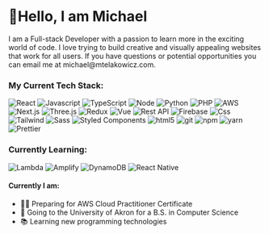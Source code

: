 <h1>👋Hello, I am Michael</h1>

<p>I am a Full-stack Developer with a passion to learn more in the exciting world of code. I love trying to build creative and visually appealing websites that work for all users. If you have questions or potential opportunities you can email me at michael@mtelakowicz.com.</p>

<h3>My Current Tech Stack:</h3>
<p>
  <img alt="React" src="https://img.shields.io/badge/-React-61DBFB?style=flat-square&logo=react&logoColor=white" />
  <img alt="Javascript" src="https://img.shields.io/badge/-JavaScript-F0DB4F?style=flat-square&logo=javascript&logoColor=white" />
  <img alt="TypeScript" src="https://img.shields.io/badge/-TypeScript-007ACC?style=flat-square&logo=typescript&logoColor=white" />
  <img alt="Node" src="https://img.shields.io/badge/-Nodejs-43853d?style=flat-square&logo=Node.js&logoColor=white" />
  <img alt="Python" src="https://img.shields.io/badge/-Python-ffd43b?style=flat-square&logo=python&logoColor=white" />
  <img alt="PHP" src="https://img.shields.io/badge/-PHP-777bb4?style=flat-square&logo=php&logoColor=white" />
  <img alt="AWS" src="https://img.shields.io/badge/-AWS-232f3e?style=flat-square&logo=amazonaws&logoColor=white" />
  <img alt="Next.js" src="https://img.shields.io/badge/-Next.js-000000?style=flat-square&logo=next.js&logoColor=white" />
  <img alt="Three.js" src="https://img.shields.io/badge/-Three.js-000000?style=flat-square&logo=three.js&logoColor=white" />
  <img alt="Redux" src="https://img.shields.io/badge/-Redux-764ABC?style=flat-square&logo=redux&logoColor=white" />
  <img alt="Vue" src="https://img.shields.io/badge/-Vue-4fc08d?style=flat-square&logo=vue.js&logoColor=white" />
  <img alt="Rest API" src="https://img.shields.io/badge/-Rest_API's-430098?style=flat-square&logo=axios&logoColor=white" />
  <img alt="Firebase" src="https://img.shields.io/badge/-Firebase-ffa611?style=flat-square&logo=firebase&logoColor=white" />
  <img alt="Css" src="https://img.shields.io/badge/-CSS3-264de4?style=flat-square&logo=css3&logoColor=white" />
  <img alt="Tailwind" src="https://img.shields.io/badge/-Tailwind-F7B93E?style=flat-square&logo=prettier&logoColor=white" />
  <img alt="Sass" src="https://img.shields.io/badge/-SASS-CC6699?style=flat-square&logo=sass&logoColor=white" />
  <img alt="Styled Components" src="https://img.shields.io/badge/-Styled_Components-db7092?style=flat-square&logo=styled-components&logoColor=white" />
  <img alt="html5" src="https://img.shields.io/badge/-HTML5-E34F26?style=flat-square&logo=html5&logoColor=white" />
  <img alt="git" src="https://img.shields.io/badge/-Git-F05032?style=flat-square&logo=git&logoColor=white" />
  <img alt="npm" src="https://img.shields.io/badge/-NPM-CB3837?style=flat-square&logo=npm&logoColor=white" />
  <img alt="yarn" src="https://img.shields.io/badge/-Yarn-288fbc?style=flat-square&logo=yarn&logoColor=white" />
  <img alt="Prettier" src="https://img.shields.io/badge/-Prettier-F7B93E?style=flat-square&logo=prettier&logoColor=white" />
</p>

<h3>Currently Learning:</h3>
<p>
  <img alt="Lambda" src="https://img.shields.io/badge/-Lambda-ff9900?style=flat-square&logo=awslambda&logoColor=white" />
  <img alt="Amplify" src="https://img.shields.io/badge/-Amplify-ff9900?style=flat-square&logo=awsamplify&logoColor=white" />
  <img alt="DynamoDB" src="https://img.shields.io/badge/-DynamoDB-4053d6?style=flat-square&logo=amazondynamodb&logoColor=white" />
  <img alt="React Native" src="https://img.shields.io/badge/-React_Native-61DAFB?style=flat-square&logo=react&logoColor=white" />
</p>

<h4>Currently I am:</h4>
<ul>
  <li>👨‍💻 Preparing for AWS Cloud Practitioner Certificate</li>
  <li>🏫 Going to the University of Akron for a B.S. in Computer Science</li>
  <li>📚 Learning new programming technologies </li>
</ul>
